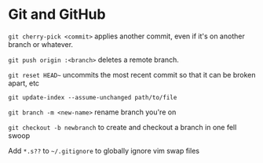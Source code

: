 # Git and GitHub

`git cherry-pick <commit>` applies another commit, even if it's on another
branch or whatever.

`git push origin :<branch>` deletes a remote branch.

`git reset HEAD~` uncommits the most recent commit so that it can be broken
apart, etc

`git update-index --assume-unchanged path/to/file`

`git branch -m <new-name>` rename branch you're on

`git checkout -b newbranch` to create and checkout a branch in one fell swoop

Add `*.s??` to `~/.gitignore` to globally ignore vim swap files
